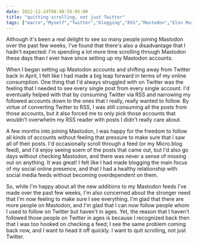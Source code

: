 ```yaml
---
date: 2022-12-24T08:40:59-05:00
title: "quitting scrolling, not just Twitter"
tags: ["macro","Myself","Twitter","blogging","RSS","Mastodon","Elon Musk","Micro.blog"]
---
```

Although it's been a real delight to see so many people joining Mastodon over the past few weeks, I've found that there's also a disadvantage that I hadn't expected: I'm spending a lot more time scrolling through Mastodon these days than I ever have since setting up my Mastodon accounts.

When I began setting up Mastodon accounts and shifting away from Twitter back in April, I felt like I had made a big leap forward in terms of my online consumption. One thing that I'd always struggled with on Twitter was the feeling that I needed to see every single post from every single account. I'd eventually helped with that by consuming Twitter via RSS and narrowing my followed accounts down to the ones that I really, really wanted to follow. By virtue of converting Twitter to RSS, I was still consuming all the posts from those accounts, but it also forced me to only pick those accounts that wouldn't overwhelm my RSS reader with posts I didn't really care about.

A few months into joining Mastodon, I was happy for the freedom to follow all kinds of accounts without feeling that pressure to make sure that I saw all of their posts. I'd occasionally scroll through a feed (or my Micro.blog feed), and I'd enjoy seeing soem of the posts that came out, but I'd also go days without checking Mastodon, and there was never a sense of missing out on anything. It was great! I felt like I had made blogging the main focus of my social online presence, and that I had a healthy relationship with social media feeds without becoming overdependent on them. 

So, while I'm happy about all the new additions to my Mastodon feeds I've made over the past few weeks, I'm also concerned about the stronger need that I'm now feeling to make sure I see everything. I'm glad that there are more people on Mastodon, and I'm glad that I can now follow people whom I used to follow on Twitter but haven't in ages. Yet, the reason that I haven't followed those people on Twitter in ages is because I recognized back then that I was too hooked on checking a feed; I see the same problem coming back now, and I want to head it off quickly. I want to quit scrolling, not just Twitter.